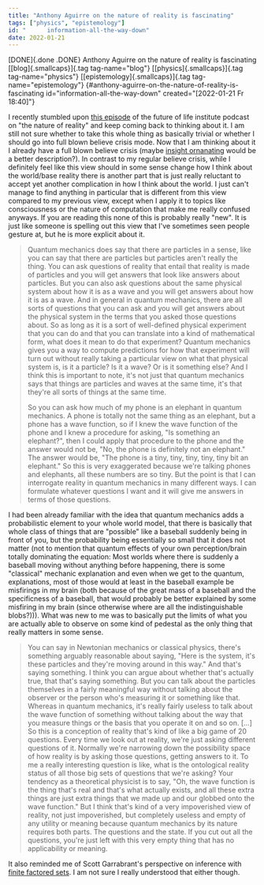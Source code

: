 ```yaml
---
title: "Anthony Aguirre on the nature of reality is fascinating"
tags: ["physics", "epistemology"]
id: "      information-all-the-way-down"
date: 2022-01-21
---
```


[DONE]{.done .DONE} Anthony Aguirre on the nature of reality is fascinating [[blog]{.smallcaps}]{.tag tag-name="blog"} [[physics]{.smallcaps}]{.tag tag-name="physics"} [[epistemology]{.smallcaps}]{.tag tag-name="epistemology"} {#anthony-aguirre-on-the-nature-of-reality-is-fascinating id="information-all-the-way-down" created="[2022-01-21 Fr 18:40]"}


I recently stumbled upon [this
episode](https://futureoflife.org/2020/01/31/fli-podcast-identity-information-the-nature-of-reality-with-anthony-aguirre/)
of the future of life institute podcast on \"the nature of reality\" and
keep coming back to thinking about it. I am still not sure whether to
take this whole thing as basically trivial or whether I should go into
full blown believe crisis mode. Now that I am thinking about it I
already have a full blown believe crisis (maybe [insight
ornanating](https://mindlevelup.wordpress.com/2016/10/28/insight-porn/)
would be a better description?). In contrast to my regular believe
crisis, while I definitely feel like this view should in some sense
change how I think about the world/base reality there is another part
that is just really reluctant to accept yet another complication in how
I think about the world. I just can't manage to find anything in
particular that is different from this view compared to my previous
view, except when I apply it to topics like consciousness or the nature
of computation that make me really confused anyways. If you are reading
this none of this is probably really \"new\". It is just like someone is
spelling out this view that I've sometimes seen people gesture at, but
he is more explicit about it.

> Quantum mechanics does say that there are particles in a sense, like
> you can say that there are particles but particles aren't really the
> thing. You can ask questions of reality that entail that reality is
> made of particles and you will get answers that look like answers
> about particles. But you can also ask questions about the same
> physical system about how it is as a wave and you will get answers
> about how it is as a wave. And in general in quantum mechanics, there
> are all sorts of questions that you can ask and you will get answers
> about the physical system in the terms that you asked those questions
> about. So as long as it is a sort of well-defined physical experiment
> that you can do and that you can translate into a kind of mathematical
> form, what does it mean to do that experiment? Quantum mechanics gives
> you a way to compute predictions for how that experiment will turn out
> without really taking a particular view on what that physical system
> is, is it a particle? Is it a wave? Or is it something else? And I
> think this is important to note, it's not just that quantum mechanics
> says that things are particles and waves at the same time, it's that
> they're all sorts of things at the same time.
>
> So you can ask how much of my phone is an elephant in quantum
> mechanics. A phone is totally not the same thing as an elephant, but a
> phone has a wave function, so if I knew the wave function of the phone
> and I knew a procedure for asking, "Is something an elephant?", then I
> could apply that procedure to the phone and the answer would not be,
> "No, the phone is definitely not an elephant." The answer would be,
> "The phone is a tiny, tiny, tiny, tiny, tiny bit an elephant." So this
> is very exaggerated because we're talking phones and elephants, all
> these numbers are so tiny. But the point is that I can interrogate
> reality in quantum mechanics in many different ways. I can formulate
> whatever questions I want and it will give me answers in terms of
> those questions.

I had been already familiar with the idea that quantum mechanics adds a
probabilistic element to your whole world model, that there is basically
that whole class of things that are \"possible\" like a baseball
suddenly being in front of you, but the probability being essentially so
small that it does not matter (not to mention that quantum effects of
your own perception/brain totally dominating the equation: Most worlds
where there is suddenly a baseball moving without anything before
happening, there is some \"classical\" mechanic explanation and even
when we get to the quantum, explanations, most of those would at least
in the baseball example be misfirings in my brain (both because of the
great mass of a baseball and the specificness of a baseball, that would
probably be better explained by some misfiring in my brain (since
otherwise where are all the indistinguishable blobs?))). What was new to
me was to basically put the limits of what you are actually able to
observe on some kind of pedestal as the only thing that really matters
in some sense.

> You can say in Newtonian mechanics or classical physics, there's
> something arguably reasonable about saying, "Here is the system, it's
> these particles and they're moving around in this way." And that's
> saying something. I think you can argue about whether that's actually
> true, that that's saying something. But you can talk about the
> particles themselves in a fairly meaningful way without talking about
> the observer or the person who's measuring it or something like that.
> Whereas in quantum mechanics, it's really fairly useless to talk about
> the wave function of something without talking about the way that you
> measure things or the basis that you operate it on and so on. \[...\]
> So this is a conception of reality that's kind of like a big game of
> 20 questions. Every time we look out at reality, we're just asking
> different questions of it. Normally we're narrowing down the
> possibility space of how reality is by asking those questions, getting
> answers to it. To me a really interesting question is like, what is
> the ontological reality status of all those big sets of questions that
> we're asking? Your tendency as a theoretical physicist is to say, "Oh,
> the wave function is the thing that's real and that's what actually
> exists, and all these extra things are just extra things that we made
> up and our globbed onto the wave function." But I think that's kind of
> a very impoverished view of reality, not just impoverished, but
> completely useless and empty of any utility or meaning because quantum
> mechanics by its nature requires both parts. The questions and the
> state. If you cut out all the questions, you're just left with this
> very empty thing that has no applicability or meaning.

It also reminded me of Scott Garrabrant's perspective on inference with
[finite factored
sets](https://www.alignmentforum.org/s/kxs3eeEti9ouwWFzr/p/N5Jm6Nj4HkNKySA5Z).
I am not sure I really understood that either though.

